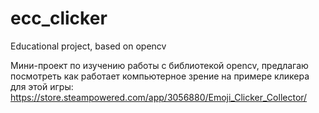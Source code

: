 # ecc_clicker
Educational project, based on opencv

Мини-проект по изучению работы с библиотекой opencv, предлагаю посмотреть как работает компьютерное зрение на примере кликера для этой игры: https://store.steampowered.com/app/3056880/Emoji_Clicker_Collector/


